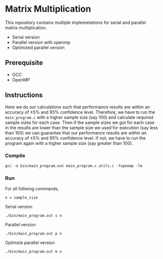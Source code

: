 # Matrix Multiplication

This repository contains multiple implemetations for serial and parallel matrix multiplication. 

* Serial version
* Parallel version with openmp
* Optimized parallel version

## Prerequisite
* GCC
* OpenMP

## Instructions
Here we do our calculations such that performance results are within an accuracy of ±5% and 95% confidence level. Therefore, we have to run the `main_program.c` with a higher sample size (say 100) and calculate required sample sizes for each case. Then if the sample sizes we got for each case in the results are lower than the sample size we used for execution (say less than 100) we can guarantee that our performance results are within an accuracy of ±5% and 95% confidence level. If not, we have to run the program again with a higher sample size (say greater than 100).

### Compile
    gcc -o bin/main_program.out main_program.c utils.c -fopenmp -lm

### Run
For all follwing commands,

    n = sample_size
    
Serial version

    ./bin/main_program.out s n

Parallel version

    ./bin/main_program.out p n
    
Optimzie parallel version

    ./bin/main_program.out m n
